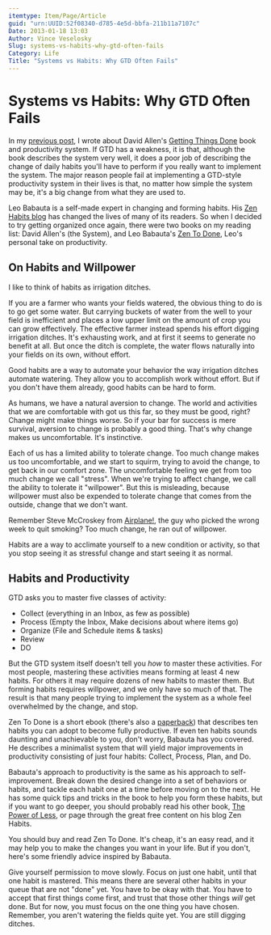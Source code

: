 ```yaml
---
itemtype: Item/Page/Article
guid: "urn:UUID:52f08340-d785-4e5d-bbfa-211b11a7107c"
Date: 2013-01-18 13:03
Author: Vince Veselosky
Slug: systems-vs-habits-why-gtd-often-fails
Category: Life
Title: "Systems vs Habits: Why GTD Often Fails"
---
```


# Systems vs Habits: Why GTD Often Fails

In my [previous post][], I wrote about David Allen's [Getting Things
Done][] book and productivity system. If GTD has a weakness, it is that,
although the book describes the system very well, it does a poor job of
describing the change of daily habits you'll have to perform if
you really want to implement the system. The major reason people fail at
implementing a GTD-style productivity system in their lives is that, no
matter how simple the system may be, it's a big change from what they
are used to.

Leo Babauta is a self-made expert in changing and forming habits. His
[Zen Habits blog][] has changed the lives of many of its readers. So
when I decided to try getting organized once again, there were two books
on my reading list: David Allen's (the System), and Leo Babauta's [Zen
To Done][], Leo's personal take on productivity.

## On Habits and Willpower

I like to think of habits as irrigation ditches.

If you are a farmer who wants your fields watered, the obvious thing to
do is to go get some water. But carrying buckets of water from the well
to your field is inefficient and places a low upper limit on the amount
of crop you can grow effectively. The effective farmer instead spends
his effort digging irrigation ditches. It's exhausting work, and at
first it seems to generate no benefit at all. But once the ditch is
complete, the water flows naturally into your fields on its own, without
effort.

Good habits are a way to automate your behavior the way irrigation
ditches automate watering. They allow you to accomplish work without
effort. But if you don't have them already, good habits can be hard to
form.

As humans, we have a natural aversion to change. The world and
activities that we are comfortable with got us this far, so they must be
good, right? Change might make things worse. So if your bar for success
is mere survival, aversion to change is probably a good thing. That's
why change makes us uncomfortable. It's instinctive.

Each of us has a limited ability to tolerate change. Too much change
makes us too uncomfortable, and we start to squirm, trying to avoid the
change, to get back in our comfort zone. The uncomfortable feeling we
get from too much change we call "stress". When we're trying to affect
change, we call the ability to tolerate it "willpower". But this is
misleading, because willpower must also be expended to tolerate change
that comes from the outside, change that we don't want.

Remember Steve McCroskey from [Airplane!][], the guy who picked the
wrong week to quit smoking? Too much change, he ran out of willpower.

Habits are a way to acclimate yourself to a new condition or activity,
so that you stop seeing it as stressful change and start seeing it as
normal.

## Habits and Productivity

GTD asks you to master five classes of activity:

- Collect (everything in an Inbox, as few as possible)
- Process (Empty the Inbox, Make decisions about where items go)
- Organize (File and Schedule items & tasks)
- Review
- DO

But the GTD system itself doesn't tell you *how* to master these
activities. For most people, mastering these activities means forming at
least 4 new habits. For others it may require dozens of new habits to
master them. But forming habits requires willpower, and we only have so
much of that. The result is that many people trying to implement the
system as a whole feel overwhelmed by the change, and stop.

Zen To Done is a short ebook (there's also a [paperback][]) that
describes ten habits you can adopt to become fully productive. If even
ten habits sounds daunting and unachievable to you, don't worry, Babauta
has you covered. He describes a minimalist system that will yield major
improvements in productivity consisting of just four habits: Collect,
Process, Plan, and Do.

Babauta's approach to productivity is the same as his approach to
self-improvement. Break down the desired change into a set of behaviors
or habits, and tackle each habit one at a time before moving on to the
next. He has some quick tips and tricks in the book to help you form
these habits, but if you want to go deeper, you should probably read his
other book, [The Power of Less][], or page through the great free
content on his blog Zen Habits.

You should buy and read Zen To Done. It's cheap, it's an easy read, and
it may help you to make the changes you want in your life. But if you
don't, here's some friendly advice inspired by Babauta.

Give yourself permission to move slowly. Focus on just one habit, until
that one habit is mastered. This means there are several other habits in
your queue that are not "done" yet. You have to be okay with that. You
have to accept that first things come first, and trust that those other
things *will* get done. But for now, you must focus on the one thing you
have chosen. Remember, you aren't watering the fields quite yet. You are
still digging ditches.

[previous post]: http://vince.veselosky.me/2013/01/getting-things-done-productivity-system.html
[getting things done]: http://www.amazon.com/gp/product/0142000280/ref=as_li_ss_tl?ie=UTF8&tag=controlescape-20&linkCode=as2&camp=1789&creative=390957&creativeASIN=0142000280
[zen habits blog]: http://zenhabits.net/
[zen to done]: http://www.amazon.com/gp/product/B001970HQU/ref=as_li_ss_tl?ie=UTF8&tag=controlescape-20&linkCode=as2&camp=1789&creative=390957&creativeASIN=B001970HQU
[airplane!]: http://www.amazon.com/gp/product/B001K37CT8/ref=as_li_ss_tl?ie=UTF8&tag=controlescape-20&linkCode=as2&camp=1789&creative=390957&creativeASIN=B001K37CT8
[paperback]: http://www.amazon.com/gp/product/1438258488/ref=as_li_ss_tl?ie=UTF8&tag=controlescape-20&linkCode=as2&camp=1789&creative=390957&creativeASIN=1438258488
[the power of less]: http://www.amazon.com/gp/product/1401309704/ref=as_li_ss_tl?ie=UTF8&tag=controlescape-20&linkCode=as2&camp=1789&creative=390957&creativeASIN=1401309704
